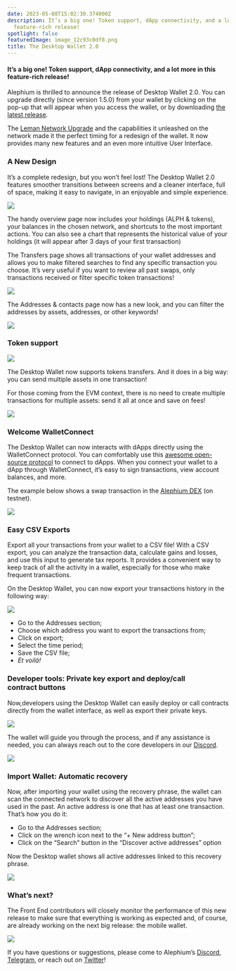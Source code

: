 ```yaml
---
date: 2023-05-08T15:02:30.374000Z
description: It’s a big one! Token support, dApp connectivity, and a lot more in this
  feature-rich release!
spotlight: false
featuredImage: image_12c93c0df8.png
title: The Desktop Wallet 2.0
---
```


#### It’s a big one! Token support, dApp connectivity, and a lot more in this feature-rich release!

Alephium is thrilled to announce the release of Desktop Wallet 2.0. You can upgrade directly (since version 1.5.0) from your wallet by clicking on the pop-up that will appear when you access the wallet, or by downloading <a href="https://github.com/alephium/desktop-wallet/releases/latest" class="markup--anchor markup--p-anchor" data-href="https://github.com/alephium/desktop-wallet/releases/latest" rel="noopener" target="_blank">the latest release</a>.

The <a href="https://medium.com/@alephium/the-leman-network-upgrade-is-live-f52c89b7dd6a" class="markup--anchor markup--p-anchor" data-href="https://medium.com/@alephium/the-leman-network-upgrade-is-live-f52c89b7dd6a" target="_blank">Leman Network Upgrade</a> and the capabilities it unleashed on the network made it the perfect timing for a redesign of the wallet. It now provides many new features and an even more intuitive User Interface.

### A New Design

It’s a complete redesign, but you won’t feel lost! The Desktop Wallet 2.0 features smoother transitions between screens and a cleaner interface, full of space, making it easy to navigate, in an enjoyable and simple experience.

![](image_c0ae484240.png)

The handy overview page now includes your holdings (ALPH & tokens), your balances in the chosen network, and shortcuts to the most important actions. You can also see a chart that represents the historical value of your holdings (it will appear after 3 days of your first transaction)

The Transfers page shows all transactions of your wallet addresses and allows you to make filtered searches to find any specific transaction you choose. It’s very useful if you want to review all past swaps, only transactions received or filter specific token transactions!

![](image_a2723aeaef.png)

The Addresses & contacts page now has a new look, and you can filter the addresses by assets, addresses, or other keywords!

![](image_201ea54382.png)

### Token support

![](image_6a21a00778.png)

The Desktop Wallet now supports tokens transfers. And it does in a big way: you can send multiple assets in one transaction!

For those coming from the EVM context, there is no need to create multiple transactions for multiple assets: send it all at once and save on fees!

![](image_678270806d.png)

### Welcome WalletConnect

The Desktop Wallet can now interacts with dApps directly using the WalletConnect protocol. You can comfortably use this <a href="https://walletconnect.com/" class="markup--anchor markup--p-anchor" data-href="https://walletconnect.com/" rel="noopener" target="_blank">awesome open-source protocol</a> to connect to dApps. When you connect your wallet to a dApp through WalletConnect, it’s easy to sign transactions, view account balances, and more.

The example below shows a swap transaction in the <a href="https://alephium.github.io/alephium-dex" class="markup--anchor markup--p-anchor" data-href="https://alephium.github.io/alephium-dex" rel="noopener" target="_blank">Alephium DEX</a> (on testnet).

![](image_44f65e2601.gif)

### Easy CSV Exports

Export all your transactions from your wallet to a CSV file! With a CSV export, you can analyze the transaction data, calculate gains and losses, and use this input to generate tax reports. It provides a convenient way to keep track of all the activity in a wallet, especially for those who make frequent transactions.

On the Desktop Wallet, you can now export your transactions history in the following way:

![](image_5b449c353f.gif)

- Go to the Addresses section;
- Choose which address you want to export the transactions from;
- Click on export;
- Select the time period;
- Save the CSV file;
- _Et voilà!_

### Developer tools: Private key export and deploy/call contract buttons

Now,developers using the Desktop Wallet can easily deploy or call contracts directly from the wallet interface, as well as export their private keys.

![](image_e312ddd283.png)

The wallet will guide you through the process, and if any assistance is needed, you can always reach out to the core developers in our <a href="http://www.alephium.org/discord" class="markup--anchor markup--p-anchor" data-href="http://www.alephium.org/discord" rel="noopener" target="_blank">Discord</a>.

![](image_3faf9df228.png)

### Import Wallet: Automatic recovery

Now, after importing your wallet using the recovery phrase, the wallet can scan the connected network to discover all the active addresses you have used in the past. An active address is one that has at least one transaction. That’s how you do it:

- Go to the Addresses section;
- Click on the wrench icon next to the “+ New address button”;
- Click on the “Search” button in the “Discover active addresses” option

Now the Desktop wallet shows all active addresses linked to this recovery phrase.

![](image_5bb9bca1ce.gif)

### What’s next?

The Front End contributors will closely monitor the performance of this new release to make sure that everything is working as expected and, of course, are already working on the next big release: the mobile wallet.

![](image_73cba478dc.png)

If you have questions or suggestions, please come to Alephium’s <a href="http://alephium.org/discord" class="markup--anchor markup--p-anchor" data-href="http://alephium.org/discord" rel="noopener" target="_blank">Discord</a>, <a href="https://t.me/alephiumgroup" class="markup--anchor markup--p-anchor" data-href="https://t.me/alephiumgroup" rel="noopener" target="_blank">Telegram</a>, or reach out on <a href="https://twitter.com/alephium" class="markup--anchor markup--p-anchor" data-href="https://twitter.com/alephium" rel="noopener" target="_blank">Twitter</a>!
